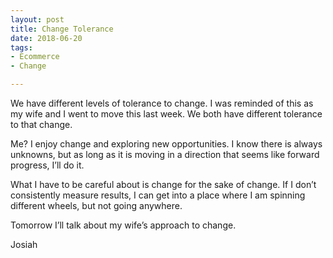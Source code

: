```yaml
---
layout: post
title: Change Tolerance
date: 2018-06-20
tags:
- Ecommerce
- Change

---
```


We have different levels of tolerance to change. I was reminded of this as my wife and I went to move this last week. We both have different tolerance to that change. 

Me? I enjoy change and exploring new opportunities. I know there is always unknowns, but as long as it is moving in a direction that seems like forward progress, I’ll do it. 

What I have to be careful about is change for the sake of change. If I don’t consistently measure results, I can get into a place where I am spinning different wheels, but not going anywhere. 

Tomorrow I’ll talk about my wife’s approach to change. 

Josiah